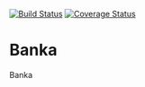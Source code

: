 [![Build Status](https://travis-ci.com/Joe-Joseph/Banka.svg?branch=server)](https://travis-ci.com/Joe-Joseph/Banka) [![Coverage Status](https://coveralls.io/repos/github/Joe-Joseph/Banka/badge.svg?branch=ch-unit-testing-%23165051474)](https://coveralls.io/github/Joe-Joseph/Banka?branch=ch-unit-testing-%23165051474)
# Banka
Banka
